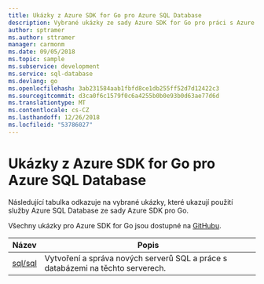 ```yaml
---
title: Ukázky z Azure SDK for Go pro Azure SQL Database
description: Vybrané ukázky ze sady Azure SDK for Go pro práci s Azure SQL Database
author: sptramer
ms.author: sttramer
manager: carmonm
ms.date: 09/05/2018
ms.topic: sample
ms.subservice: development
ms.service: sql-database
ms.devlang: go
ms.openlocfilehash: 3ab231584aab1fbfd8ce1db255ff52d7d12422c3
ms.sourcegitcommit: d3ca0f6c1579f0c6a4255b0b0e93b0d63ae77d6d
ms.translationtype: MT
ms.contentlocale: cs-CZ
ms.lasthandoff: 12/26/2018
ms.locfileid: "53786027"
---
```

# <a name="azure-sdk-for-go-samples-for-azure-sql-database"></a>Ukázky z Azure SDK for Go pro Azure SQL Database

Následující tabulka odkazuje na vybrané ukázky, které ukazují použití služby Azure SQL Database ze sady Azure SDK pro Go.

Všechny ukázky pro Azure SDK for Go jsou dostupné na [GitHubu](https://github.com/Azure-Samples/azure-sdk-for-go-samples).

| Název | Popis |
|------|-------------|
| [sql/sql](https://github.com/Azure-Samples/azure-sdk-for-go-samples/blob/master/sql/sql.go) | Vytvoření a správa nových serverů SQL a práce s databázemi na těchto serverech. |

